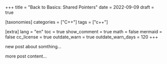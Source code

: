 +++
title = "Back to Basics: Shared Pointers"
date = 2022-09-09
draft = true

[taxonomies]
categories = ["C++"]
tags = ["c++"]

[extra]
lang = "en"
toc = true
show_comment = true
math = false
mermaid = false
cc_license = true
outdate_warn = true
outdate_warn_days = 120
+++

new post about somthing...

<!-- more -->

more post content...